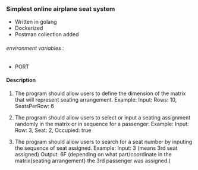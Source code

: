 ### Simplest online airplane seat system

- Written in golang
- Dockerized 
- Postman collection added


###### environment variables :
- PORT

#### Description
1. The program should allow users to define the dimension of the
matrix that will represent seating arrangement.
Example: Input: Rows: 10, SeatsPerRow: 6

2. The program should allow users to select or input a seating assignment
randomly in the matrix or in sequence for a passenger:
Example: Input: Row: 3, Seat: 2, Occupied: true

3. The program should allow users to search for a seat number
by inputing the sequence of seat assigned.
Example:
Input: 3 (means 3rd seat assigned)
Output: 6F (depending on what part/coordinate in the matrix{seating arrangement}
the 3rd passenger was assigned.)

